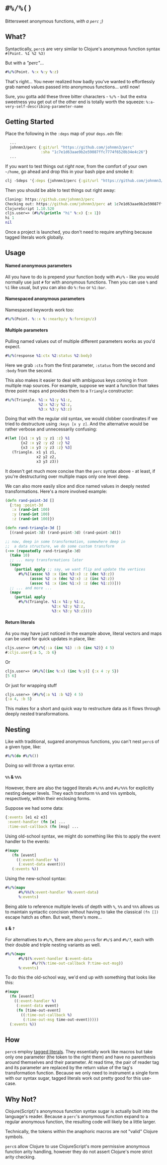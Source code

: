 # `#%/%()`

Bittersweet anonymous functions, _with a `perc` ;)_


## What?

Syntactically, `perc`s are very similar to Clojure's anonymous function syntax `#(Point. %1 %2 %3)`

But with a _"perc"_...

```clojure
#%/%(Point. %:x %:y %:z)
```

That's right... You never realized how badly you've wanted to effortlessly grab named values passed into anonymous functions... until now!

Sure, you gotta add these three bitter characters - `%/%` - but the extra sweetness you get out of the other end is totally worth the squeeze: `%:a-very-self-describing-parameter-name`

## Getting Started

Place the following in the `:deps` map of your `deps.edn` file:

```clojure
  ...
  johnmn3/perc {:git/url "https://github.com/johnmn3/perc"
                :sha "1c7e1d63aae9b2e59087ffc7774f6520b34e4c26"}
  ...
```

If you want to test things out _right now_, from the comfort of your own `~/home`, go ahead and drop this in your bash pipe and smoke it:

```clojure
clj -Sdeps '{:deps {johnmn3/perc {:git/url "https://github.com/johnmn3/perc" :sha "1c7e1d63aae9b2e59087ffc7774f6520b34e4c26"}}}' -m cljs.main -c perc.core -re node -r
```

Then you should be able to test things out right away:

```clojure
Cloning: https://github.com/johnmn3/perc
Checking out: https://github.com/johnmn3/perc at 1c7e1d63aae9b2e59087ffc7774f6520b34e4c26
ClojureScript 1.10.520
cljs.user=> (#%/%(println "hi" %:x) {:x 1})
hi 1
nil
```

Once a project is launched, you don't need to require anything because tagged literals work globally.

## Usage

#### Named anonymous parameters
All you have to do is prepend your function body with `#%/%` - like you would normally use just `#` for with anonymous functions. Then you can use `%` and `%1` like usual, but you can also do `%:foo` or `%1:bar`.

#### Namespaced anonymous parameters

Namespaced keywords work too:

```clojure
#%/%(Point. %::x %::nearby/y %:foreign/z)
```

#### Multiple parameters

Pulling named values out of multiple different parameters works as you'd expect.

```clojure
#%/%(response %1:ctx %2:status %2:body)
```

Here we grab `:ctx` from the first parameter, `:status` from the second and `:body` from the second.

This also makes it easier to deal with ambiguous keys coming in from multiple map sources. For example, suppose we want a function that takes three point maps and provides them to a `Triangle` constructor:

```clojure
#%/%(Triangle. %1:x %1:y %1:z,
               %2:x %2:y %2:z,
               %3:x %3:y %3:z)
```

Doing that with the regular old syntax, we would clobber coordinates if we tried to destructure using `:keys [x y z]`. And the alternative would be rather verbose and unnecessarily confusing:

```clojure
#(let [{x1 :x y1 :y z1 :z} %1
       {x2 :x y2 :y z2 :z} %2
       {x3 :x y3 :y z3 :z} %3]
   (Triangle. x1 y1 z1,
              x2 y2 z2,
              x3 y3 z3))
```

It doesn't get much more concise than the `perc` syntax above - at least, if you're destructuring over multiple maps only one level deep.

We can also more easily slice and dice named values in deeply nested transformations. Here's a more involved example:

```clojure
(defn rand-point-3d []
  {:tag :point-3d
   :x (rand-int 100)
   :y (rand-int 100)
   :z (rand-int 100)})

(defn rand-triangle-3d []
  [(rand-point-3d) (rand-point-3d) (rand-point-3d)])

;; now, deep in some transformation, somewhere deep in
;;  a data structure, we do some custom transform
(->> (repeatedly rand-triangle-3d)
  (take 10)
  ;; ... many transformations later
  (mapv
    (partial apply ;; say, we want flip and update the vertices
      #%/%[(assoc %3 :x (inc %3:x) :z (dec %3:z))
           (assoc %2 :x (dec %2:x) :z (inc %2:z))
           (assoc %1 :x (inc %1:x) :z (dec %1:z))]))
  ;; ... and more ...
  (mapv
    (partial apply
      #%/%(Triangle. %1:x %1:y %1:z,
                     %2:x %2:y %2:z,
                     %3:x %3:y %3:z))))
```

#### Return literals

As you may have just noticed in the example above, literal vectors and maps can be used for quick updates in place, like:

```clojure
cljs.user=> (#%/%{::a (inc %1) ::b (inc %2)} 4 5)
#:cljs.user{:a 5, :b 6}
```

Or

```clojure
cljs.user=> (#%/%[(inc %:x) (inc %:y)] {:x 4 :y 5})
[5 6]
```

Or just for wrapping stuff

```clojure
cljs.user=> (#%/%{:a %1 :b %2} 4 5)
{:a 4, :b 5}
```

This makes for a short and quick way to restructure data as it flows through deeply nested transformations.

## Nesting

Like with traditional, sugared anonymous functions, you can't nest `perc`s of a given type, like:

```clojure
#%/%(do #%/%())
```

Doing so will throw a syntax error.

#### `%%` & `%%%`

However, there are also the tagged literals `#%/%%` and `#%/%%%` for explicitly nesting deeper levels. They each transform `%%` and `%%%` symbols, respectively, within their enclosing forms.

Suppose we had some data:

```clojure
{:events [e1 e2 e3]
 :event-handler (fn [e] ...
 :time-out-callback (fn [msg] ...
```

Using old-school syntax, we might do something like this to apply the event handler to the events:

```clojure
#(mapv
   (fn [event]
     ((:event-handler %)
      (:event-data event)))
   (:events %))
```

Using the new-school syntax:

```clojure
#%/%(mapv
      #%/%%(%:event-handler %%:event-data)
      %:events)
```

Being able to reference multiple levels of depth with `%`, `%%` and `%%%` allows us to maintain syntactic concision without having to take the classical `(fn [])` escape hatch as often. But wait, there's more...

#### `$` & `?`

For alternatives to `#%/%`, there are also `perc`s for `#%/$` and `#%/?`, each with their double and triple nesting variants as well.

```clojure
#%/%(mapv
      #%/$(%:event-handler $:event-data
            #%/?(%:time-out-callback ?:time-out-msg))
      %:events)
```
To do this the old-school way, we'd end up with something that looks like this:
```clojure
#(mapv
  (fn [event]
    ((:event-handler %)
     (:event-data event)
     (fn [time-out-event]
       ((:time-out-callback %)
        (:time-out-msg time-out-event)))))
  (:events %))
```


## How

`perc`s employ [tagged literals](https://clojure.org/reference/reader#tagged_literals). They essentially work like macros but take only one parameter (the token to the right them) and have no parenthesis around themselves and their parameter. At read time, the pair of reader tag and its parameter are replaced by the return value of the tag's transformation function. Because we only need to instrument a single form with our syntax sugar, tagged literals work out pretty good for this use-case.

## Why Not?

Clojure(Script)'s anonymous function syntax sugar is actually built into the language's reader. Because a `perc`'s anonymous function expand to a regular anonymous function, the resulting code will likely be a little larger.

Technically, the tokens within the anaphoric macros are not "valid" Clojure symbols.

`perc`s allow Clojure to use ClojureScript's more permissive anonymous function arity handling, however they do not assert Clojure's more strict arity checking.
